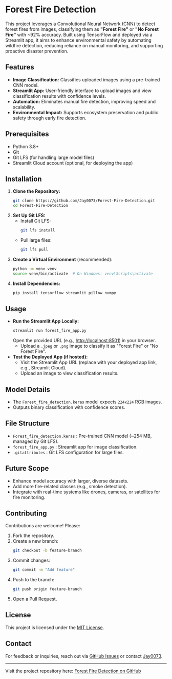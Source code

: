 # Forest Fire Detection

This project leverages a Convolutional Neural Network (CNN) to detect forest fires from images, classifying them as **"Forest Fire"** or **"No Forest Fire"** with ~92% accuracy. Built using TensorFlow and deployed via a Streamlit app, it aims to enhance environmental safety by automating wildfire detection, reducing reliance on manual monitoring, and supporting proactive disaster prevention.

## Features

- **Image Classification:** Classifies uploaded images using a pre-trained CNN model.
- **Streamlit App:** User-friendly interface to upload images and view classification results with confidence levels.
- **Automation:** Eliminates manual fire detection, improving speed and scalability.
- **Environmental Impact:** Supports ecosystem preservation and public safety through early fire detection.

## Prerequisites

- Python 3.8+
- Git
- Git LFS (for handling large model files)
- Streamlit Cloud account (optional, for deploying the app)

## Installation

1. **Clone the Repository:**
    ```sh
    git clone https://github.com/Jay0073/Forest-Fire-Detection.git
    cd Forest-Fire-Detection
    ```
2. **Set Up Git LFS:**
    - Install Git LFS:
        ```sh
        git lfs install
        ```
    - Pull large files:
        ```sh
        git lfs pull
        ```
3. **Create a Virtual Environment** (recommended):
    ```sh
    python -m venv venv
    source venv/bin/activate  # On Windows: venv\Scripts\activate
    ```
4. **Install Dependencies:**
    ```sh
    pip install tensorflow streamlit pillow numpy
    ```

## Usage

- **Run the Streamlit App Locally:**
    ```sh
    streamlit run forest_fire_app.py
    ```
    Open the provided URL (e.g., [http://localhost:8501](http://localhost:8501)) in your browser.
    - Upload a `.jpeg` or `.png` image to classify it as "Forest Fire" or "No Forest Fire".
- **Test the Deployed App (if hosted):**
    - Visit the Streamlit App URL (replace with your deployed app link, e.g., Streamlit Cloud).
    - Upload an image to view classification results.

## Model Details

- The `Forest_fire_detection.keras` model expects `224x224` RGB images.
- Outputs binary classification with confidence scores.

## File Structure

- `Forest_fire_detection.keras` : Pre-trained CNN model (~254 MB, managed by Git LFS).
- `forest_fire_app.py` : Streamlit app for image classification.
- `.gitattributes` : Git LFS configuration for large files.

## Future Scope

- Enhance model accuracy with larger, diverse datasets.
- Add more fire-related classes (e.g., smoke detection).
- Integrate with real-time systems like drones, cameras, or satellites for fire monitoring.

## Contributing

Contributions are welcome! Please:

1. Fork the repository.
2. Create a new branch:
    ```sh
    git checkout -b feature-branch
    ```
3. Commit changes:
    ```sh
    git commit -m "Add feature"
    ```
4. Push to the branch:
    ```sh
    git push origin feature-branch
    ```
5. Open a Pull Request.

## License

This project is licensed under the [MIT License](LICENSE).

## Contact

For feedback or inquiries, reach out via [GitHub Issues](https://github.com/Jay0073/Forest-Fire-Detection/issues) or contact [Jay0073](https://github.com/Jay0073).

---

Visit the project repository here: [Forest Fire Detection on GitHub](https://github.com/Jay0073/Forest-Fire-Detection)

